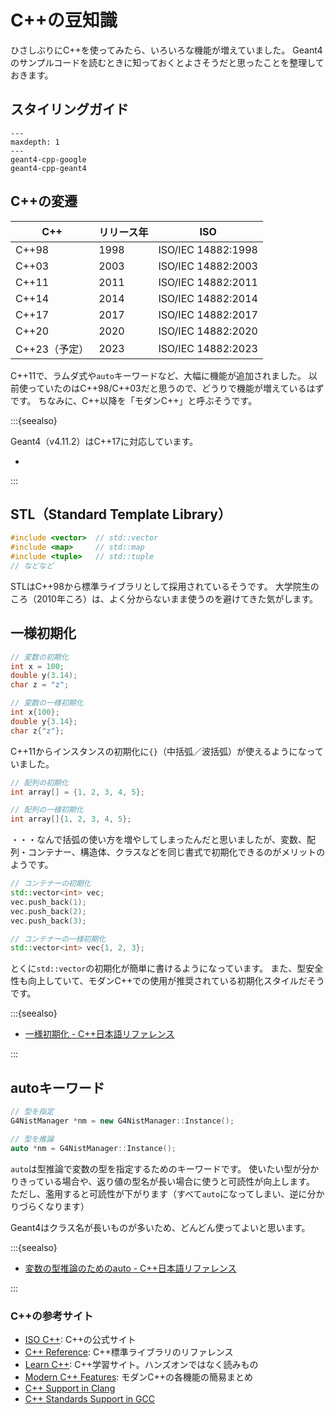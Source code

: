 # C++の豆知識

ひさしぶりにC++を使ってみたら、いろいろな機能が増えていました。
Geant4のサンプルコードを読むときに知っておくとよさそうだと思ったことを整理しておきます。

## スタイリングガイド

```{toctree}
---
maxdepth: 1
---
geant4-cpp-google
geant4-cpp-geant4
```

## C++の変遷

| C++ | リリース年 | ISO |
|---|---|---|
| C++98 | 1998 |  ISO/IEC 14882:1998 |
| C++03 | 2003 |  ISO/IEC 14882:2003 |
| C++11 | 2011 |  ISO/IEC 14882:2011 |
| C++14 | 2014 |  ISO/IEC 14882:2014 |
| C++17 | 2017 |  ISO/IEC 14882:2017 |
| C++20 | 2020 |  ISO/IEC 14882:2020 |
| C++23（予定） | 2023 | ISO/IEC 14882:2023 |

C++11で、ラムダ式や``auto``キーワードなど、大幅に機能が追加されました。
以前使っていたのはC++98/C++03だと思うので、どうりで機能が増えているはずです。
ちなみに、C++以降を「モダンC++」と呼ぶそうです。

:::{seealso}

Geant4（v4.11.2）はC++17に対応しています。

- [](./geant4-versions.md)

:::

## STL（Standard Template Library）

```cpp
#include <vector>  // std::vector
#include <map>     // std::map
#include <tuple>   // std::tuple
// などなど
```

STLはC++98から標準ライブラリとして採用されているそうです。
大学院生のころ（2010年ころ）は、よく分からないまま使うのを避けてきた気がします。

## 一様初期化

```cpp
// 変数の初期化
int x = 100;
double y(3.14);
char z = "z";

// 変数の一様初期化
int x{100};
double y{3.14};
char z{"z"};
```

C++11からインスタンスの初期化に``{}``（中括弧／波括弧）が使えるようになっていました。

```cpp
// 配列の初期化
int array[] = {1, 2, 3, 4, 5};

// 配列の一様初期化
int array[]{1, 2, 3, 4, 5};
```

・・・なんで括弧の使い方を増やしてしまったんだと思いましたが、変数、配列・コンテナー、構造体、クラスなどを同じ書式で初期化できるのがメリットのようです。

```cpp
// コンテナーの初期化
std::vector<int> vec;
vec.push_back(1);
vec.push_back(2);
vec.push_back(3);

// コンテナーの一様初期化
std::vector<int> vec{1, 2, 3};
```

とくに``std::vector``の初期化が簡単に書けるようになっています。
また、型安全性も向上していて、モダンC++での使用が推奨されている初期化スタイルだそうです。

:::{seealso}

- [一様初期化 - C++日本語リファレンス](https://cpprefjp.github.io/lang/cpp11/uniform_initialization.html)

:::

## autoキーワード

```cpp
// 型を指定
G4NistManager *nm = new G4NistManager::Instance();

// 型を推論
auto *nm = G4NistManager::Instance();
```

``auto``は型推論で変数の型を指定するためのキーワードです。
使いたい型が分かりきっている場合や、返り値の型名が長い場合に使うと可読性が向上します。
ただし、濫用すると可読性が下がります（すべて``auto``になってしまい、逆に分かりづらくなります）

Geant4はクラス名が長いものが多いため、どんどん使ってよいと思います。

:::{seealso}

- [変数の型推論のためのauto - C++日本語リファレンス](https://cpprefjp.github.io/lang/cpp11/auto.html)

:::

### C++の参考サイト

- [ISO C++](https://isocpp.org/): C++の公式サイト
- [C++ Reference](https://en.cppreference.com/w/): C++標準ライブラリのリファレンス
- [Learn C++](https://www.learncpp.com/): C++学習サイト。ハンズオンではなく読みもの
- [Modern C++ Features](https://github.com/AnthonyCalandra/modern-cpp-features): モダンC++の各機能の簡易まとめ
- [C++ Support in Clang](https://clang.llvm.org/cxx_status.html)
- [C++ Standards Support in GCC](https://gcc.gnu.org/projects/cxx-status.html)

